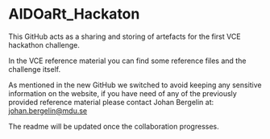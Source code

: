# AIDOaRt_Hackaton

This GitHub acts as a sharing and storing of artefacts for the first VCE hackathon challenge.

In the VCE reference material you can find some reference files and the challenge itself.

As mentioned in the new GitHub we switched to avoid keeping any sensitive information on the website, if you have need of any of the previously provided reference material please contact Johan Bergelin at: 
johan.bergelin@mdu.se

The readme will be updated once the collaboration progresses.
